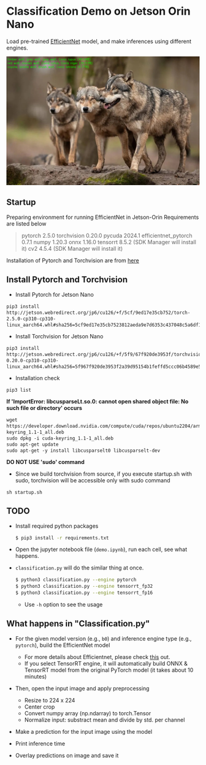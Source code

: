 # Classification Demo on Jetson Orin Nano
Load pre-trained [EfficientNet](https://github.com/lukemelas/EfficientNet-PyTorch) model, and make inferences using different engines.

![ex_screenshot](input_img/wolf.jpg.pred_tensorrt_fp16.png)

## Startup
Preparing environment for running EfficientNet in Jetson-Orin
Requirements are listed below
> pytorch 2.5.0
> torchvision 0.20.0
> pycuda 2024.1
> efficientnet_pytorch 0.7.1
> numpy 1.20.3
> onnx 1.16.0
> tensorrt 8.5.2 (SDK Manager will install it)
> cv2 4.5.4 (SDK Manager will install it)

Installation of Pytorch and Torchvision are from [here](https://forums.developer.nvidia.com/t/pytorch-for-jetson/72048)

## Install Pytorch and Torchvision

- Install Pytorch for Jetson Nano
```shell
pip3 install http://jetson.webredirect.org/jp6/cu126/+f/5cf/9ed17e35cb752/torch-2.5.0-cp310-cp310-linux_aarch64.whl#sha256=5cf9ed17e35cb7523812aeda9e7d6353c437048c5a6df1dc6617650333049092
```

- Install Torchvision for Jetson Nano
```shell
pip3 install http://jetson.webredirect.org/jp6/cu126/+f/5f9/67f920de3953f/torchvision-0.20.0-cp310-cp310-linux_aarch64.whl#sha256=5f967f920de3953f2a39d95154b1feffd5ccc06b4589e51540dc070021a9adb9
```

- Installation check
```shell
pip3 list
```

**If 'ImportError: libcusparseLt.so.0: cannot open shared object file: No such file or directory' occurs**
```shell
wget https://developer.download.nvidia.com/compute/cuda/repos/ubuntu2204/arm64/cuda-keyring_1.1-1_all.deb
sudo dpkg -i cuda-keyring_1.1-1_all.deb
sudo apt-get update
sudo apt-get -y install libcusparselt0 libcusparselt-dev
```

**DO NOT USE 'sudo' command**
- Since we build torchvision from source, if you execute startup.sh with sudo, torchvision will be accessible only with sudo command
```shell
sh startup.sh
```


## TODO
- Install required python packages
    ```bash
    $ pip3 install -r requirements.txt
    ```

- Open the jupyter notebook file (`demo.ipynb`), run each cell, see what happens.
- `classification.py` will do the similar thing at once.
    ```bash
    $ python3 classification.py --engine pytorch
    $ python3 classification.py --engine tensorrt_fp32
    $ python3 classification.py --engine tensorrt_fp16
    ```
    - Use `-h` option to see the usage


## What happens in "Classification.py"
- For the given model version (e.g., `b0`) and inference engine type (e.g., `pytorch`), build the EfficientNet model
    - For more details about Efficientnet, please check [this](https://github.com/lukemelas/EfficientNet-PyTorch) out.
    - If you select TensorRT engine, it will automatically build ONNX & TensorRT model from the original PyTorch model (it takes about 10 minutes)

- Then, open the input image and apply preprocessing
    - Resize to 224 x 224
    - Center crop
    - Convert numpy array (np.ndarray) to torch.Tensor
    - Normalize input: substract mean and divide by std. per channel

- Make a prediction for the input image using the model
- Print inference time
- Overlay predictions on image and save it
